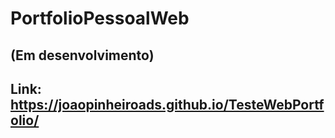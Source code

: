 # PortfolioPessoalWeb
## (Em desenvolvimento)

## Link: https://joaopinheiroads.github.io/TesteWebPortfolio/
